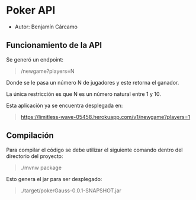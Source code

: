 # Poker API

* Autor: Benjamín Cárcamo

## Funcionamiento de la API

Se generó un endpoint:
> /newgame?players=N

Donde se le pasa un número N de jugadores y este retorna el ganador.

La única restricción es que N es un número natural entre 1 y 10.

Esta aplicación ya se encuentra desplegada en:
> https://limitless-wave-05458.herokuapp.com/v1/newgame?players=1

## Compilación

Para compilar el código se debe utilizar el siguiente comando dentro del directorio del proyecto:
> ./mvnw package

Esto genera el jar para ser desplegado:
>./target/pokerGauss-0.0.1-SNAPSHOT.jar

